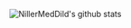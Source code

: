 ![NillerMedDild's github stats](https://github-readme-stats.vercel.app/api?username=zabbix-byte&theme=vue-dark&show_icons=true)

<!--
**zabbix-byte/zabbix-byte** is a ✨ _special_ ✨ repository because its `README.md` (this file) appears on your GitHub profile.


-->
